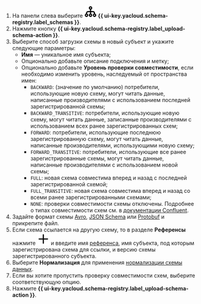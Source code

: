 1. На панели слева выберите ![image](../../_assets/console-icons/branches-down.svg) **{{ ui-key.yacloud.schema-registry.label_schemas }}**.
1. Нажмите кнопку **{{ ui-key.yacloud.schema-registry.label_upload-schema-action }}**.
1. Выберите способ загрузки схемы в новый субъект и укажите следующие параметры:
    * **Имя** — уникальное имя субъекта;
    * Опционально добавьте описание подключения и метку;
    * Опционально добавьте **Уровень проверки совместимости**, если необходимо изменить уровень, наследуемый от пространства имен:
        * `BACKWARD`: (значение по умолчанию) потребители, использующие новую схему, могут читать данные, написанные производителями с использованием последней зарегистрированной схемы;
        * `BACKWARD_TRANSITIVE`: потребители, использующие новую схему, могут читать данные, записанные производителями с использованием всех ранее зарегистрированных схем;
        * `FORWARD`: потребители, использующие последнюю зарегистрированную схему, могут читать данные, написанные производителями, использующими новую схему;
        * `FORWARD_TRANSITIVE`: потребители, использующие все ранее зарегистрированные схемы, могут читать данные, написанные производителями с использованием новой схемы;
        * `FULL`: новая схема совместима вперед и назад с последней зарегистрированной схемой;
        * `FULL_TRANSITIVE`: новая схема совместима вперед и назад со всеми ранее зарегистрированными схемами;
        * `NONE`: проверки совместимости схемы отключены.
          Подробнее о типах совместимости схем см. в [документации Confluent](https://docs.confluent.io/platform/current/schema-registry/fundamentals/schema-evolution.html#compatibility-types).
1. Задайте формат схемы [Avro](https://avro.apache.org/), [JSON Schema](https://json-schema.org/) или [Protobuf](https://protobuf.dev/) и прикрепите файл.
1. Если схема ссылается на другую схему, то в разделе **Референсы** нажмите ![add](../../_assets/console-icons/plus.svg) и введите имя [референса](../../metadata-hub/concepts/schema-registry.md#reference), имя субъекта, под которым зарегистрирована схема для ссылки, и версию схемы зарегистрированного субъекта.
1. Выберите **Нормализация** для применения [нормализации схемы данных](https://docs.confluent.io/platform/current/schema-registry/fundamentals/serdes-develop/index.html#schema-normalization).
1. Если вы хотите пропустить проверку совместимости схем, выберите соответствующую опцию.
1. Нажмите **{{ ui-key.yacloud.schema-registry.label_upload-schema-action }}**.